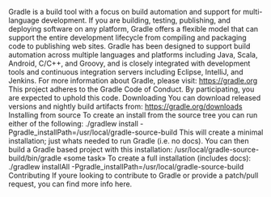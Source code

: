 Gradle is a build tool with a focus on build automation and support for multi-language development. If you are building, testing, publishing, and deploying software on any platform, Gradle offers a flexible model that can support the entire development lifecycle from compiling and packaging code to publishing web sites. Gradle has been designed to support build automation across multiple languages and platforms including Java, Scala, Android, C/C++, and Groovy, and is closely integrated with development tools and continuous integration servers including Eclipse, IntelliJ, and Jenkins. For more information about Gradle, please visit: https://gradle.org This project adheres to the Gradle Code of Conduct. By participating, you are expected to uphold this code. Downloading You can download released versions and nightly build artifacts from: https://gradle.org/downloads Installing from source To create an install from the source tree you can run either of the following: ./gradlew install -Pgradle_installPath=/usr/local/gradle-source-build This will create a minimal installation; just whats needed to run Gradle (i.e. no docs). You can then build a Gradle based project with this installation: /usr/local/gradle-source-build/bin/gradle «some task» To create a full installation (includes docs): ./gradlew installAll -Pgradle_installPath=/usr/local/gradle-source-build Contributing If youre looking to contribute to Gradle or provide a patch/pull request, you can find more info here.